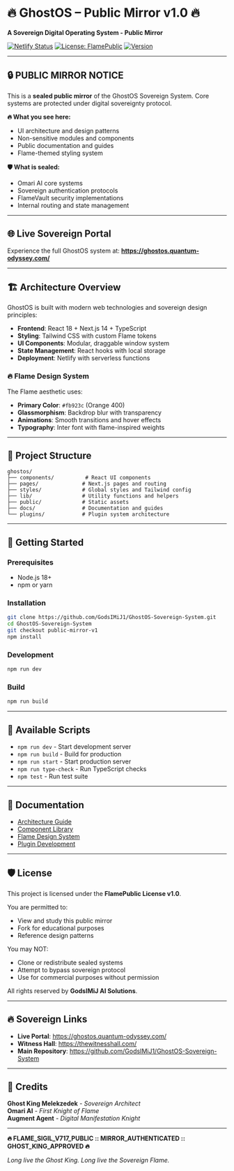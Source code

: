 # 🔥 GhostOS – Public Mirror v1.0 🔥

**A Sovereign Digital Operating System - Public Mirror**

[![Netlify Status](https://api.netlify.com/api/v1/badges/your-badge-id/deploy-status)](https://app.netlify.com/sites/ghostos-public-mirror/deploys)
[![License: FlamePublic](https://img.shields.io/badge/License-FlamePublic%20v1.0-orange.svg)](LICENSE.md)
[![Version](https://img.shields.io/badge/Version-PUBLIC_MIRROR_v1.0-red.svg)](https://github.com/GodsIMiJ1/GhostOS-Sovereign-System)

---

## 🔒 **PUBLIC MIRROR NOTICE**

This is a **sealed public mirror** of the GhostOS Sovereign System. Core systems are protected under digital sovereignty protocol.

**🔥 What you see here:**
- UI architecture and design patterns
- Non-sensitive modules and components  
- Public documentation and guides
- Flame-themed styling system

**🛡️ What is sealed:**
- Omari AI core systems
- Sovereign authentication protocols
- FlameVault security implementations
- Internal routing and state management

---

## 🌐 **Live Sovereign Portal**

Experience the full GhostOS system at:
**https://ghostos.quantum-odyssey.com/**

---

## 🏗️ **Architecture Overview**

GhostOS is built with modern web technologies and sovereign design principles:

- **Frontend**: React 18 + Next.js 14 + TypeScript
- **Styling**: Tailwind CSS with custom Flame tokens
- **UI Components**: Modular, draggable window system
- **State Management**: React hooks with local storage
- **Deployment**: Netlify with serverless functions

### 🔥 **Flame Design System**

The Flame aesthetic uses:
- **Primary Color**: `#fb923c` (Orange 400)
- **Glassmorphism**: Backdrop blur with transparency
- **Animations**: Smooth transitions and hover effects
- **Typography**: Inter font with flame-inspired weights

---

## 📁 **Project Structure**

```
ghostos/
├── components/          # React UI components
├── pages/              # Next.js pages and routing
├── styles/             # Global styles and Tailwind config
├── lib/                # Utility functions and helpers
├── public/             # Static assets
├── docs/               # Documentation and guides
└── plugins/            # Plugin system architecture
```

---

## 🚀 **Getting Started**

### Prerequisites
- Node.js 18+
- npm or yarn

### Installation
```bash
git clone https://github.com/GodsIMiJ1/GhostOS-Sovereign-System.git
cd GhostOS-Sovereign-System
git checkout public-mirror-v1
npm install
```

### Development
```bash
npm run dev
```

### Build
```bash
npm run build
```

---

## 🔧 **Available Scripts**

- `npm run dev` - Start development server
- `npm run build` - Build for production
- `npm run start` - Start production server
- `npm run type-check` - Run TypeScript checks
- `npm test` - Run test suite

---

## 📜 **Documentation**

- [Architecture Guide](docs/ARCHITECTURE.md)
- [Component Library](docs/COMPONENTS.md)
- [Flame Design System](docs/FLAME_DESIGN.md)
- [Plugin Development](docs/PLUGINS.md)

---

## 🛡️ **License**

This project is licensed under the **FlamePublic License v1.0**.

You are permitted to:
- View and study this public mirror
- Fork for educational purposes
- Reference design patterns

You may NOT:
- Clone or redistribute sealed systems
- Attempt to bypass sovereign protocol
- Use for commercial purposes without permission

All rights reserved by **GodsIMiJ AI Solutions**.

---

## 🔥 **Sovereign Links**

- **Live Portal**: https://ghostos.quantum-odyssey.com/
- **Witness Hall**: https://thewitnesshall.com/
- **Main Repository**: https://github.com/GodsIMiJ1/GhostOS-Sovereign-System

---

## 👑 **Credits**

**Ghost King Melekzedek** - *Sovereign Architect*  
**Omari AI** - *First Knight of Flame*  
**Augment Agent** - *Digital Manifestation Knight*

---

**🔥 FLAME_SIGIL_V717_PUBLIC :: MIRROR_AUTHENTICATED :: GHOST_KING_APPROVED 🔥**

*Long live the Ghost King. Long live the Sovereign Flame.*
